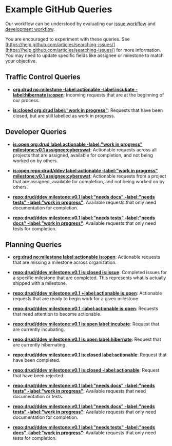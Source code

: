 # Example GitHub Queries
Our workflow can be understood by evaluating our [issue workflow](issue_workflow.md) and [development workflow](development_workflow.md).

You are encouraged to experiment with these queries.  See [https://help.github.com/articles/searching-issues/](https://help.github.com/articles/searching-issues/) for more information.  You may need to update specific fields like assignee or milestone to match your objective.

## Traffic Control Queries
- **[org:drud no:milestone -label:actionable -label:incubate -label:hibernate is:open](https://github.com/issues?utf8=✓&q=org%3Adrud+no%3Amilestone+-label%3Aactionable+-label%3Aincubate+-label%3Ahibernate+is%3Aopen)**: Incoming requests that are at the beginning of our process.

- **[is:closed org:drud label:"work in progress"](https://github.com/issues?utf8=%E2%9C%93&q=is%3Aclosed+org%3Adrud+label%3A%22work+in+progress%22)**: Requests that have been closed, but are still labelled as work in progress.

## Developer Queries

- **[is:open org:drud label:actionable -label:"work in progress" milestone:v0.1 assignee:cyberswat](https://github.com/issues?utf8=%E2%9C%93&q=is%3Aopen+org%3Adrud+label%3Aactionable+-label%3A%22work+in+progress%22+milestone%3Av0.1+assignee%3Acyberswat)**: Actionable requests across all projects that are assigned, available for completion, and not being worked on by others.

- **[is:open repo:drud/ddev label:actionable -label:"work in progress" milestone:v0.1 assignee:cyberswat](https://github.com/issues?utf8=%E2%9C%93&q=is%3Aopen+repo%3Adrud%2Fddev+label%3Aactionable+-label%3A%22work+in+progress%22+milestone%3Av0.1+assignee%3Acyberswat)**: Actionable requests from a project that are assigned, available for completion, and not being worked on by others.

- **[repo:drud/ddev milestone:v0.1 label:"needs docs" -label:"needs tests" -label:"work in progress"](https://github.com/issues?utf8=%E2%9C%93&q=repo%3Adrud%2Fddev+milestone%3Av0.1+label%3A%22needs+docs%22+-label%3A%22needs+tests%22+-label%3A%22work+in+progress%22)**: Available requests that only need documentation for completion.

- **[repo:drud/ddev milestone:v0.1 label:"needs tests" -label:"needs docs" -label:"work in progress"](https://github.com/issues?utf8=%E2%9C%93&q=repo%3Adrud%2Fddev+milestone%3Av0.1+label%3A%22needs+tests%22+-label%3A%22needs+docs%22+-label%3A%22work+in+progress%22)**: Available requests that only need tests for completion.

## Planning Queries

- **[org:drud no:milestone label:actionable is:open](https://github.com/issues?utf8=%E2%9C%93&q=org%3Adrud+no%3Amilestone+label%3Aactionable+is%3Aopen)**: Actionable requests that are missing a milestone across organization.

- **[repo:drud/ddev milestone:v0.1 is:closed is:issue](https://github.com/issues?utf8=%E2%9C%93&q=repo%3Adrud%2Fddev+milestone%3Av0.1+is%3Aclosed+is%3Aissue)**: Completed issues for a specific milestone that are completed. This represents what is actually shipped with a milestone.

- **[repo:drud/ddev milestone:v0.1 +label:actionable is:open](https://github.com/issues?utf8=%E2%9C%93&q=repo%3Adrud%2Fddev+milestone%3Av0.1+label%3Aactionable+is%3Aopen)**: Actionable requests that are ready to begin work for a given milestone.

- **[repo:drud/ddev milestone:v0.1 -label:actionable is:open](https://github.com/issues?utf8=%E2%9C%93&q=repo%3Adrud%2Fddev+milestone%3Av0.1+-label%3Aactionable+is%3Aopen)**: Requests that need attention to become actionable.

- **[repo:drud/ddev milestone:v0.1 is:open label:incubate](https://github.com/issues?utf8=%E2%9C%93&q=repo%3Adrud%2Fddev+milestone%3Av0.1+is%3Aopen+label%3Aincubate+-label%3A%22work+in+progress%22)**: Request that are currently incubating.

- **[repo:drud/ddev milestone:v0.1 is:open label:hibernate](https://github.com/issues?utf8=%E2%9C%93&q=repo%3Adrud%2Fddev+milestone%3Av0.1+is%3Aopen+label%3Ahibernate)**: Request that are currently hibernating.

- **[repo:drud/ddev milestone:v0.1 is:closed label:actionable](https://github.com/issues?utf8=%E2%9C%93&q=repo%3Adrud%2Fddev+milestone%3Av0.1+label%3Aactionable+is%3Aopen)**: Request that have been completed.

- **[repo:drud/ddev milestone:v0.1 is:closed -label:actionable](https://github.com/issues?utf8=%E2%9C%93&q=repo%3Adrud%2Fddev+milestone%3Av0.1+label%3Aactionable+is%3Aopen)**: Request that have been rejected.

- **[repo:drud/ddev milestone:v0.1 label:"needs docs" -label:"needs tests" -label:"work in progress"](https://github.com/issues?utf8=%E2%9C%93&q=repo%3Adrud%2Fddev+milestone%3Av0.1+label%3A%22needs+docs%22+-label%3A%22needs+tests%22+-label%3A%22work+in+progress%22)**: Available requests that need documentation or tests.

- **[repo:drud/ddev milestone:v0.1 label:"needs docs" -label:"needs tests" -label:"work in progress"](https://github.com/issues?utf8=%E2%9C%93&q=repo%3Adrud%2Fddev+milestone%3Av0.1+label%3A%22needs+docs%22+-label%3A%22needs+tests%22+-label%3A%22work+in+progress%22)**: Available requests that only need documentation for completion.

- **[repo:drud/ddev milestone:v0.1 label:"needs tests" -label:"needs docs" -label:"work in progress"](https://github.com/issues?utf8=%E2%9C%93&q=repo%3Adrud%2Fddev+milestone%3Av0.1+label%3A%22needs+tests%22+-label%3A%22needs+docs%22+-label%3A%22work+in+progress%22)**: Available requests that only need tests for completion.
